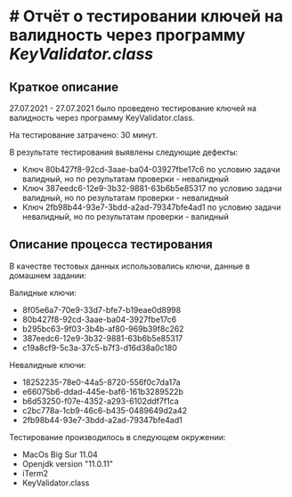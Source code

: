# # Отчёт о тестировании ключей на валидность через программу *KeyValidator.class*

## Краткое описание

27.07.2021 - 27.07.2021 было проведено тестирование ключей на валидность через программу KeyValidator.class.

На тестирование затрачено: 30 минут.

В результате тестирования выявлены следующие дефекты:
* Ключ 80b427f8-92cd-3aae-ba04-03927fbe17c6 по условию задачи валидный, но по результатам проверки - невалидный
* Ключ 387eedc6-12e9-3b32-9881-63b6b5e85317 по условию задачи валидный, но по результатам проверки - невалидный 
* Ключ 2fb98b44-93e7-3bdd-a2ad-79347bfe4ad1 по условию задачи невалидный, но по результатам проверки - валидный

## Описание процесса тестирования

В качестве тестовых данных использовались ключи, данные в домашнем задании:

Валидные ключи:
* 8f05e6a7-70e9-33d7-bfe7-b19eae0d8998
* 80b427f8-92cd-3aae-ba04-3927fbe17c6
* b295bc63-9f03-3b4b-af80-969b39f8c262
* 387eedc6-12e9-3b32-9881-63b6b5e85317
* c19a8cf9-5c3a-37c5-b7f3-d16d38a0c180

Невалидные ключи:
* 18252235-78e0-44a5-8720-556f0c7da17a
* e66075b6-ddad-445e-baf6-161b3289522b
* b6d53250-f07e-4352-a293-6102ddf7f1ca
* c2bc778a-1cb9-46c6-b435-0489649d2a42
* 2fb98b44-93e7-3bdd-a2ad-79347bfe4ad1


Тестирование производилось в следующем окружении:
* MacOs Big Sur 11.04
* Openjdk version "11.0.11"
* iTerm2
*  KeyValidator.class
